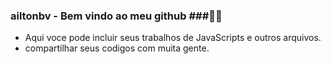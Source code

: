 ### ailtonbv -  Bem vindo ao meu github ###👨‍🦳
- Aqui voce pode incluir seus trabalhos de JavaScripts e outros arquivos.
- compartilhar seus codigos com muita gente.

